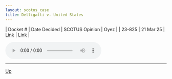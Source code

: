 ```yaml
---
layout: scotus_case
title: Delligatti v. United States
---
```


| Docket # | Date Decided | SCOTUS Opinion | Oyez |
| 23-825 | 21 Mar 25 | [Link](https://www.supremecourt.gov/opinions/24pdf/23-825_q713.pdf) | [Link](https://www.oyez.org/cases/2024/23-825) |

<audio controls>
   <source src='./resources/23-825.mp3' type='audio/mpeg'>
</audio>

<object data='./resources/23-825.pdf' type='application/pdf'></object>

---

[Up](./README.md)